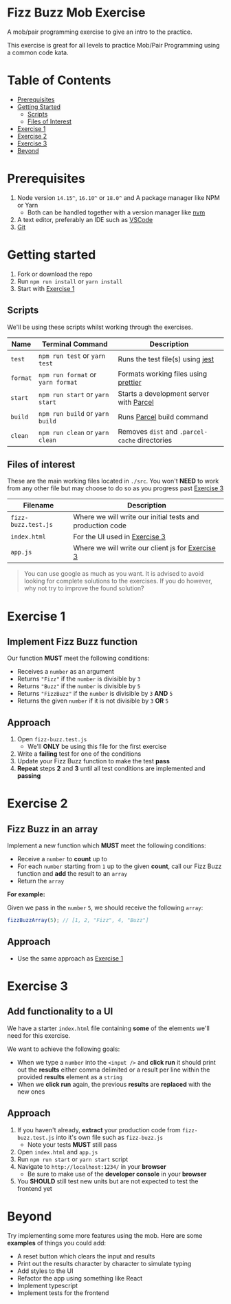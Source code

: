 # Fizz Buzz Mob Exercise

A mob/pair programming exercise to give an intro to the practice.

This exercise is great for all levels to practice Mob/Pair Programming using a common code kata.

# Table of Contents

- [Prerequisites](#prerequisites)
- [Getting Started](#getting-started)
    - [Scripts](#scripts)
    - [Files of Interest](#files-of-interest)
- [Exercise 1](#exercise-1)
- [Exercise 2](#exercise-2)
- [Exercise 3](#exercise-3)
- [Beyond](#beyond)

# Prerequisites
1. Node version `14.15^`, `16.10^` or `18.0^` and A package manager like NPM or Yarn
    - Both can be handled together with a version manager like [nvm](https://github.com/nvm-sh/nvm)
3. A text editor, preferably an IDE such as [VSCode](https://code.visualstudio.com/)
4. [Git](https://git-scm.com/)

# Getting started

1. Fork or download the repo
2. Run `npm run install` or `yarn install`
3. Start with [Exercise 1](#exercise-1)

## Scripts

We'll be using these scripts whilst working through the exercises.

| Name      | Terminal Command                  | Description                                                                       |
| --------- | --------------------------------- | --------------------------------------------------------------------------------- |
| `test`    | `npm run test` or `yarn test`     | Runs the test file(s) using [jest](https://jestjs.io/docs/getting-started)        |
| `format`  | `npm run format` or `yarn format` | Formats working files using [prettier](https://prettier.io/docs/en/index.html)    |
| `start`   | `npm run start` or `yarn start`   | Starts a development server with [Parcel](https://parceljs.org/)                  |
| `build`   | `npm run build` or `yarn build`   | Runs [Parcel](https://parceljs.org/) build command                                |
| `clean`   | `npm run clean` or `yarn clean`   | Removes `dist` and `.parcel-cache` directories                                    |

## Files of interest

These are the main working files located in `./src`. You won't **NEED** to work from any other file but may choose to do so as you progress past [Exercise 3](#exercise-3)

| Filename              | Description                                                          |
| --------------------- | -------------------------------------------------------------------- |
| `fizz-buzz.test.js`   | Where we will write our initial tests and production code            |
| `index.html`          | For the UI used in [Exercise 3](#exercise-3)                         |
| `app.js`              | Where we will write our client js for [Exercise 3](#exercise-3)      |

> You can use google as much as you want. It is advised to avoid looking for complete solutions to the exercises. If you do however, why not try to improve the found solution?

# Exercise 1

## Implement Fizz Buzz function

Our function **MUST** meet the following conditions:

- Receives a `number` as an argument
- Returns `"Fizz"` if the `number` is divisible by `3`
- Returns `"Buzz"` if the `number` is divisible by `5`
- Returns `"FizzBuzz"` if the `number` is divisible by `3` **AND** `5`
- Returns the given `number` if it is not divisible by `3` **OR** `5`

## Approach

1. Open `fizz-buzz.test.js`
    - We'll **ONLY** be using this file for the first exercise
2. Write a **failing** test for one of the conditions
3. Update your Fizz Buzz function to make the test **pass**
4. **Repeat** steps **2** and **3** until all test conditions are implemented and **passing**

# Exercise 2

## Fizz Buzz in an array

Implement a new function which **MUST** meet the following conditions:

- Receive a `number` to **count** up to
- For each `number` starting from `1` up to the given **count**, call our Fizz Buzz function and **add** the result to an `array`
- Return the `array`

**For example:**

Given we pass in the `number` `5`, we should receive the following `array`:

```javascript
fizzBuzzArray(5); // [1, 2, "Fizz", 4, "Buzz"]
```

## Approach

- Use the same approach as [Exercise 1](#exercise-1)

# Exercise 3

## Add functionality to a UI

We have a starter `index.html` file containing **some** of the elements we'll need for this exercise.

We want to achieve the following goals:

- When we type a `number` into the `<input />` and **click run** it should print out the **results** either comma delimited or a result per line within the provided **results** element as a `string`
- When we **click run** again, the previous **results** are **replaced** with the new ones

## Approach

1. If you haven't already, **extract** your production code from `fizz-buzz.test.js` into it's own file such as `fizz-buzz.js`
    - Note your tests **MUST** still pass
2. Open `index.html` and `app.js`
3. Run `npm run start` or `yarn start` script
4. Navigate to `http://localhost:1234/` in your **browser**
    - Be sure to make use of the **developer console** in your **browser**
5. You **SHOULD** still test new units but are not expected to test the frontend yet

# Beyond

Try implementing some more features using the mob. Here are some **examples** of things you could add:

- A reset button which clears the input and results
- Print out the results character by character to simulate typing
- Add styles to the UI
- Refactor the app using something like React
- Implement typescript
- Implement tests for the frontend
